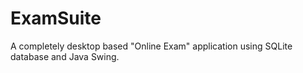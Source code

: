 # ExamSuite

A completely desktop based "Online Exam" application using SQLite database and Java Swing.
